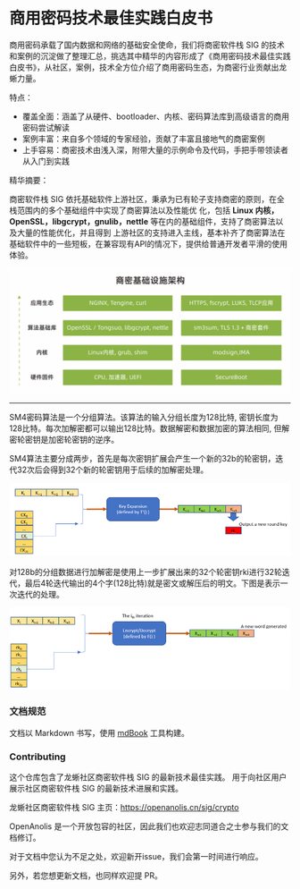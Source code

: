 # 商用密码技术最佳实践白皮书

商用密码承载了国内数据和网络的基础安全使命，我们将商密软件栈 SIG 的技术和案例的沉淀做了整理汇总，挑选其中精华的内容形成了《商用密码技术最佳实践白皮书》，从社区，案例，技术全方位介绍了商用密码生态，为商密行业贡献出龙蜥力量。

特点：

* 覆盖全面：涵盖了从硬件、bootloader、内核、密码算法库到高级语言的商用密码尝试解读
* 案例丰富：来自多个领域的专家经验，贡献了丰富且接地气的商密案例
* 上手容易：商密技术由浅入深，附带大量的示例命令及代码，手把手带领读者从入门到实践

精华摘要：

商密软件栈 SIG 依托基础软件上游社区，秉承为已有轮子支持商密的原则，在全栈范围内的多个基础组件中实现了商密算法以及性能优
化，包括 **Linux 内核，OpenSSL，libgcrypt，gnulib，nettle** 等在内的基础组件，支持了商密算法以及大量的性能优化，并且得到
上游社区的支持进入主线，基本补齐了商密算法在基础软件中的一些短板，在兼容现有API的情况下，提供给普通开发者平滑的使用
体验。

![商密基础设施架构](src/images/shangmi_arch.png)

------

SM4密码算法是一个分组算法。该算法的输入分组长度为128比特, 密钥长度为128比特。每次加解密都可以输出128比特。数据解密和数据加密的算法相同, 但解密轮密钥是加密轮密钥的逆序。

SM4算法主要分成两步，首先是每次密钥扩展会产生一个新的32b的轮密钥，迭代32次后会得到32个新的轮密钥用于后续的加解密处理。

![SM4CE](src/images/sm4ce_1.png)

对128b的分组数据进行加解密是使用上一步扩展出来的32个轮密钥rki进行32轮迭代，最后4轮迭代输出的4个字(128比特)就是密文或解压后的明文。下图是表示一次迭代的处理。

![SM4CE](src/images/sm4ce_2.png)

### 文档规范

文档以 Markdown 书写，使用 [mdBook](https://github.com/rust-lang/mdBook) 工具构建。

### Contributing

这个仓库包含了龙蜥社区商密软件栈 SIG 的最新技术最佳实践。 用于向社区用户展示社区商密软件栈 SIG 的最新技术进展和实践。

龙蜥社区商密软件栈 SIG 主页：<https://openanolis.cn/sig/crypto>

OpenAnolis 是一个开放包容的社区，因此我们也欢迎志同道合之士参与我们的文档修订。

对于文档中您认为不足之处，欢迎新开issue，我们会第一时间进行响应。

另外，若您想更新文档，也同样欢迎提 PR。
